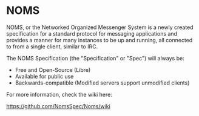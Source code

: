 # NOMS
NOMS, or the Networked Organized Messenger System is a newly created specification for a standard protocol for messaging applications and provides a manner for many instances to be up and running, all connected to from a single client, similar to IRC.

The NOMS Specification (the "Specification" or "Spec") will always be:
 - Free and Open-Source (Libre)
 - Available for public use
 - Backwards-compatible (Modified servers support unmodified clients)

For more information, check the wiki here:

https://github.com/NomsSpec/Noms/wiki
